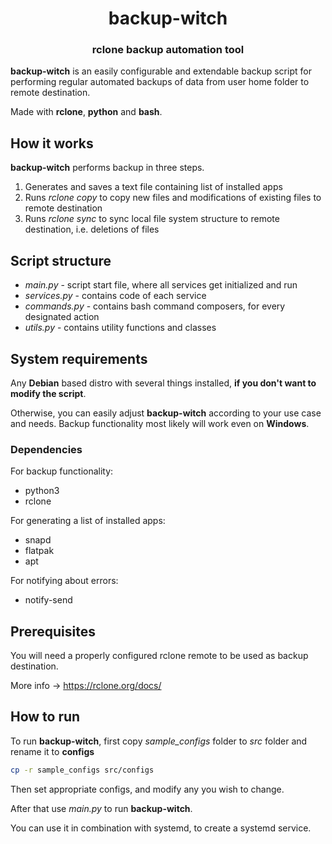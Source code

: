 <h1 align="center" style="border-bottom: none;">backup-witch</h1>
<h3 align="center">rclone backup automation tool</h3>

**backup-witch** is an easily configurable and extendable backup script for performing regular
automated backups of data from user home folder to remote destination.

Made with **rclone**, **python** and **bash**.
## How it works

**backup-witch** performs backup in three steps.

1. Generates and saves a text file containing list of installed apps
2. Runs *rclone copy* to copy new files and modifications of existing files to remote destination
3. Runs *rclone sync* to sync local file system structure to remote destination, i.e. deletions of files

## Script structure

+ *main.py* - script start file, where all services get initialized and run
+ *services.py* - contains code of each service
+ *commands.py* - contains bash command composers, for every designated action
+ *utils.py* - contains utility functions and classes

## System requirements

Any **Debian** based distro with several things installed, **if you don't want to modify the script**.

Otherwise, you can easily adjust **backup-witch** according to your use case and needs.
Backup functionality most likely will work even on **Windows**.

### Dependencies

For backup functionality: 
+ python3
+ rclone

For generating a list of installed apps:
+ snapd
+ flatpak
+ apt

For notifying about errors:
+ notify-send

## Prerequisites

You will need a properly configured rclone remote to be used as backup destination.

More info -> https://rclone.org/docs/

## How to run

To run **backup-witch**, first copy *sample_configs* folder to *src* folder and rename it to **configs**

```bash
cp -r sample_configs src/configs
```

Then set appropriate configs, and modify any you wish to change.

After that use _main.py_ to run **backup-witch**.

You can use it in combination with systemd, to create a systemd service.
